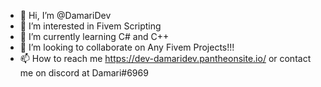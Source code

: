 - 👋 Hi, I’m @DamariDev
- 👀 I’m interested in Fivem Scripting
- 🌱 I’m currently learning C# and C++
- 💞️ I’m looking to collaborate on Any Fivem Projects!!!
- 📫 How to reach me https://dev-damaridev.pantheonsite.io/ or contact me on discord at Damari#6969

<!---
DamariDev/DamariDev is a ✨ special ✨ repository because its `README.md` (this file) appears on your GitHub profile.
You can click the Preview link to take a look at your changes.
--->
